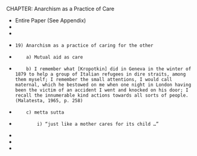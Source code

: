 CHAPTER: Anarchism as a Practice of Care
* Entire Paper (See Appendix)
* 
* 
*     19) Anarchism as a practice of caring for the other
*         a) Mutual aid as care
*         b) I remember what [Kropotkin] did in Geneva in the winter of 1879 to help a group of Italian refugees in dire straits, among them myself; I remember the small attentions, I would call maternal, which he bestowed on me when one night in London having been the victim of an accident I went and knocked on his door; I recall the innumerable kind actions towards all sorts of people. (Malatesta, 1965, p. 258)
*         c) metta sutta
*             i) “just like a mother cares for its child …”
* 
* 
* 